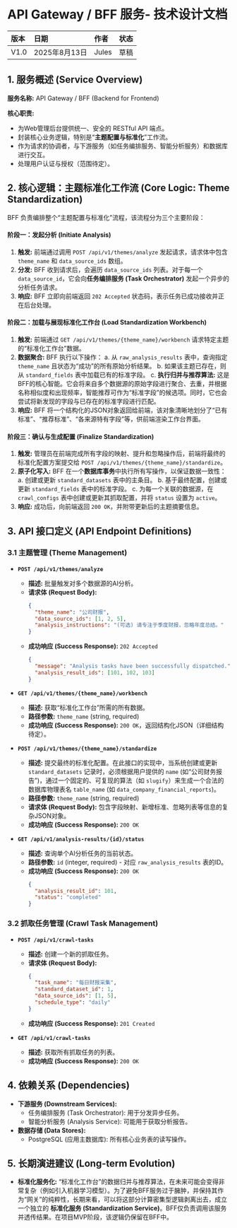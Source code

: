 # API Gateway / BFF 服务- 技术设计文档

| 版本 | 日期 | 作者 | 状态 |
| :---- | :---- | :---- | :---- |
| V1.0 | 2025年8月13日 | Jules | 草稿 |

## 1. 服务概述 (Service Overview)

**服务名称:** API Gateway / BFF (Backend for Frontend)

**核心职责:**
*   为Web管理后台提供统一、安全的 RESTful API 端点。
*   封装核心业务逻辑，特别是“**主题配置与标准化**”工作流。
*   作为请求的协调者，与下游服务（如任务编排服务、智能分析服务）和数据库进行交互。
*   处理用户认证与授权（范围待定）。

## 2. 核心逻辑：主题标准化工作流 (Core Logic: Theme Standardization)

BFF 负责编排整个“主题配置与标准化”流程，该流程分为三个主要阶段：

#### **阶段一：发起分析 (Initiate Analysis)**
1.  **触发:** 前端通过调用 `POST /api/v1/themes/analyze` 发起请求，请求体中包含 `theme_name` 和 `data_source_ids` 数组。
2.  **分发:** BFF 收到请求后，会遍历 `data_source_ids` 列表。对于每一个 `data_source_id`，它会向**任务编排服务 (Task Orchestrator)** 发起一个异步的分析任务请求。
3.  **响应:** BFF 立即向前端返回 `202 Accepted` 状态码，表示任务已成功接收并正在后台处理。

#### **阶段二：加载与展现标准化工作台 (Load Standardization Workbench)**
1.  **触发:** 前端通过 `GET /api/v1/themes/{theme_name}/workbench` 请求特定主题的“标准化工作台”数据。
2.  **数据聚合:** BFF 执行以下操作：
    a.  从 `raw_analysis_results` 表中，查询指定 `theme_name` 且状态为“成功”的所有原始分析结果。
    b.  如果该主题已存在，则从 `standard_fields` 表中加载已有的标准字段。
    c.  **执行归并与推荐算法:** 这是BFF的核心智能。它会将来自多个数据源的原始字段进行聚合、去重，并根据名称相似度和出现频率，智能推荐可作为“标准字段”的候选项。同时，它也会尝试将新发现的字段与已存在的标准字段进行匹配。
3.  **响应:** BFF 将一个结构化的JSON对象返回给前端，该对象清晰地划分了“已有标准”、“推荐标准”、“各来源特有字段”等，供前端渲染工作台界面。

#### **阶段三：确认与生成配置 (Finalize Standardization)**
1.  **触发:** 管理员在前端完成所有字段的映射、提升和忽略操作后，前端将最终的标准化配置方案提交给 `POST /api/v1/themes/{theme_name}/standardize`。
2.  **原子化写入:** BFF 在一个**数据库事务**中执行所有写操作，以保证数据一致性：
    a.  创建或更新 `standard_datasets` 表中的主条目。
    b.  基于最终配置，创建或更新 `standard_fields` 表中的标准字段。
    c.  为每一个关联的数据源，在 `crawl_configs` 表中创建或更新其抓取配置，并将 `status` 设置为 `active`。
3.  **响应:** 成功后，向前端返回 `200 OK`，并附带更新后的主题摘要信息。

## 3. API 接口定义 (API Endpoint Definitions)

### 3.1 主题管理 (Theme Management)
*   **`POST /api/v1/themes/analyze`**
    *   **描述:** 批量触发对多个数据源的AI分析。
    *   **请求体 (Request Body):**
        ```json
        {
          "theme_name": "公司财报",
          "data_source_ids": [1, 2, 5],
          "analysis_instructions": "(可选) 请专注于季度财报，忽略年度总结。"
        }
        ```
    *   **成功响应 (Success Response):** `202 Accepted`
        ```json
        {
          "message": "Analysis tasks have been successfully dispatched.",
          "analysis_result_ids": [101, 102, 103]
        }
        ```

*   **`GET /api/v1/themes/{theme_name}/workbench`**
    *   **描述:** 获取“标准化工作台”所需的所有数据。
    *   **路径参数:** `theme_name` (string, required)
    *   **成功响应 (Success Response):** `200 OK`，返回结构化JSON（详细结构待定）。

*   **`POST /api/v1/themes/{theme_name}/standardize`**
    *   **描述:** 提交最终的标准化配置。在此接口的实现中，当系统创建或更新 `standard_datasets` 记录时，必须根据用户提供的 `name` (如“公司财务报告”)，通过一个固定的、可复现的算法（如 `slugify`）来生成一个合法的数据库物理表名 `table_name` (如 `data_company_financial_reports`)。
    *   **路径参数:** `theme_name` (string, required)
    *   **请求体 (Request Body):** 包含字段映射、新增标准、忽略列表等信息的复杂JSON对象。
    *   **成功响应 (Success Response):** `200 OK`

*   **`GET /api/v1/analysis-results/{id}/status`**
    *   **描述:** 查询单个AI分析任务的当前状态。
    *   **路径参数:** `id` (integer, required) - 对应 `raw_analysis_results` 表的ID。
    *   **成功响应 (Success Response):** `200 OK`
        ```json
        {
          "analysis_result_id": 101,
          "status": "completed"
        }
        ```

### 3.2 抓取任务管理 (Crawl Task Management)
*   **`POST /api/v1/crawl-tasks`**
    *   **描述:** 创建一个新的抓取任务。
    *   **请求体 (Request Body):**
        ```json
        {
          "task_name": "每日财报采集",
          "standard_dataset_id": 1,
          "data_source_ids": [1, 5],
          "schedule_type": "daily"
        }
        ```
    *   **成功响应 (Success Response):** `201 Created`

*   **`GET /api/v1/crawl-tasks`**
    *   **描述:** 获取所有抓取任务的列表。
    *   **成功响应 (Success Response):** `200 OK`

## 4. 依赖关系 (Dependencies)
*   **下游服务 (Downstream Services):**
    *   任务编排服务 (Task Orchestrator): 用于分发异步任务。
    *   智能分析服务 (Analysis Service): 可能用于获取分析报告。
*   **数据存储 (Data Stores):**
    *   PostgreSQL (应用主数据库): 所有核心业务表的读写操作。

## 5. 长期演进建议 (Long-term Evolution)
*   **标准化服务化:** “标准化工作台”的数据归并与推荐算法，在未来可能会变得非常复杂（例如引入机器学习模型）。为了避免BFF服务过于臃肿，并保持其作为“网关”的纯粹性，长期来看，可以将这部分计算密集型逻辑剥离出去，成立一个独立的 **标准化服务 (Standardization Service)**。BFF仅负责调用该服务并透传结果。在项目MVP阶段，该逻辑仍保留在BFF中。

